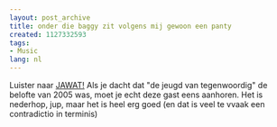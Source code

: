 ```yaml
---
layout: post_archive
title: onder die baggy zit volgens mij gewoon een panty
created: 1127332593
tags:
- Music
lang: nl
---
```

Luister naar [JAWAT!](http://www.planet.nl/planet/show/id=74766/contentid=619710/sc=a919fc) Als je dacht dat "de jeugd van tegenwoordig" de belofte van 2005 was, moet je echt deze gast eens aanhoren. Het is nederhop, jup, maar het is heel erg goed (en dat is veel te vvaak een contradictio in terminis)
